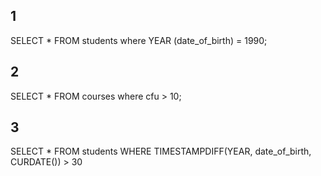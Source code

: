 ## 1

SELECT \*
FROM students
where YEAR (date_of_birth) = 1990;

## 2

SELECT \*
FROM courses
where cfu > 10;

## 3

SELECT \*
FROM students
WHERE TIMESTAMPDIFF(YEAR, date_of_birth, CURDATE()) > 30
